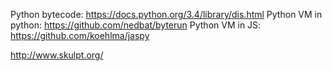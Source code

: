 Python bytecode: https://docs.python.org/3.4/library/dis.html 
Python VM in python: https://github.com/nedbat/byterun
Python VM in JS: https://github.com/koehlma/jaspy

http://www.skulpt.org/
